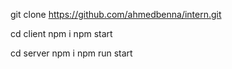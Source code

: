 git clone https://github.com/ahmedbenna/intern.git

cd client 
npm i 
npm start

cd server
npm i 
npm run start
